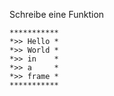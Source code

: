 Schreibe eine Funktion
```
***********
*>> Hello *
*>> World *
*>> in    *
*>> a     *
*>> frame *
***********
```